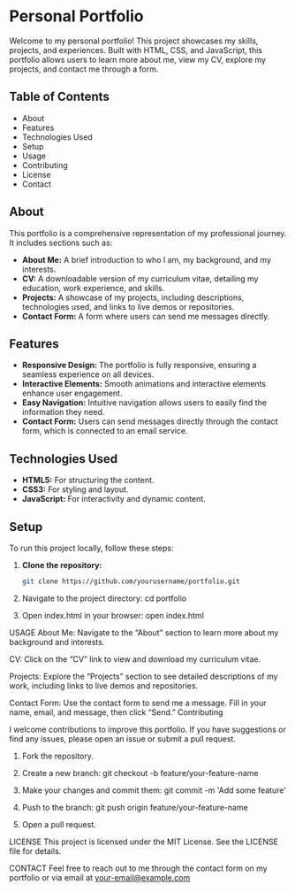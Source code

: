 # Personal Portfolio

Welcome to my personal portfolio! This project showcases my skills, projects, and experiences. Built with HTML, CSS, and JavaScript, this portfolio allows users to learn more about me, view my CV, explore my projects, and contact me through a form.

## Table of Contents

- About
- Features
- Technologies Used
- Setup
- Usage
- Contributing
- License
- Contact

## About

This portfolio is a comprehensive representation of my professional journey. It includes sections such as:

- **About Me:** A brief introduction to who I am, my background, and my interests.
- **CV:** A downloadable version of my curriculum vitae, detailing my education, work experience, and skills.
- **Projects:** A showcase of my projects, including descriptions, technologies used, and links to live demos or repositories.
- **Contact Form:** A form where users can send me messages directly.

## Features

- **Responsive Design:** The portfolio is fully responsive, ensuring a seamless experience on all devices.
- **Interactive Elements:** Smooth animations and interactive elements enhance user engagement.
- **Easy Navigation:** Intuitive navigation allows users to easily find the information they need.
- **Contact Form:** Users can send messages directly through the contact form, which is connected to an email service.

## Technologies Used

- **HTML5:** For structuring the content.
- **CSS3:** For styling and layout.
- **JavaScript:** For interactivity and dynamic content.

## Setup

To run this project locally, follow these steps:

1. **Clone the repository:**
   ```bash
   git clone https://github.com/yourusername/portfolio.git

2. Navigate to the project directory:
   cd portfolio

3. Open index.html in your browser:
open index.html

USAGE
About Me: Navigate to the “About” section to learn more about my background and interests.

CV: Click on the “CV” link to view and download my curriculum vitae.

Projects: Explore the “Projects” section to see detailed descriptions of my work, including links to live demos and repositories.

Contact Form: Use the contact form to send me a message. Fill in your name, email, and message, then click “Send.”
Contributing

I welcome contributions to improve this portfolio. If you have suggestions or find any issues, please open an issue or submit a pull request.

1. Fork the repository.
2. Create a new branch:
git checkout -b feature/your-feature-name

3. Make your changes and commit them:
git commit -m 'Add some feature'

4. Push to the branch:
git push origin feature/your-feature-name

5. Open a pull request.
   
LICENSE
This project is licensed under the MIT License. See the LICENSE file for details.

CONTACT
Feel free to reach out to me through the contact form on my portfolio or via email at your-email@example.com
